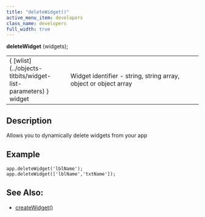 ```yaml
---
title: "deleteWidget()"
active_menu_item: developers
class_name: developers
full_width: true
---
```



**deleteWidget** (widgets);

<table>
<tr>
<td width="142">
{ [wlist](../objects-titbits/widget-list-parameters) } widget

</td>
<td width="15">
</td>
<td width="723">
Widget identifier - string, string array, object or object array

</td>
</tr>
</table>

## Description

Allows you to dynamically delete widgets from your app

## Example

    app.deleteWidget('lblName');
    app.deleteWidget(['lblName','txtName']);
   

## See Also:

 - [createWidget()](createwidget.htm)

